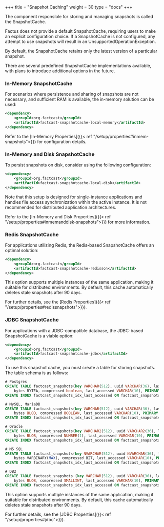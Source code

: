 +++
title = "Snapshot Caching"
weight = 30
type = "docs"
+++

The component responsible for storing and managing snapshots is called the SnapshotCache.

Factus does not provide a default SnapshotCache, requiring users to make an explicit configuration choice. If a
SnapshotCache is not configured, any attempt to use snapshots will result in an UnsupportedOperationException.

By default, the SnapshotCache retains only the latest version of a particular snapshot.

There are several predefined SnapshotCache implementations available, with plans to introduce additional options in the
future.

### In-Memory SnapshotCache

For scenarios where persistence and sharing of snapshots are not necessary, and sufficient RAM is available, the
in-memory solution can be used:

```xml
<dependency>
    <groupId>org.factcast</groupId>
    <artifactId>factcast-snapshotcache-local-memory</artifactId>
</dependency>
```

Refer to the [In-Memory Properties]({{< ref "/setup/properties#inmem-snapshots">}}) for configuration details.

### In-Memory and Disk SnapshotCache

To persist snapshots on disk, consider using the following configuration:

```xml
<dependency>
    <groupId>org.factcast</groupId>
    <artifactId>factcast-snapshotcache-local-disk</artifactId>
</dependency>
```

Note that this setup is designed for single-instance applications and handles file access synchronization within the
active instance. It is not recommended for distributed application architectures.

Refer to the [In-Memory and Disk Properties]({{< ref "/setup/properties#inmemanddisk-snapshots">}}) for more information.

### Redis SnapshotCache

For applications utilizing Redis, the Redis-based SnapshotCache offers an optimal solution:

```xml
<dependency>
    <groupId>org.factcast</groupId>
    <artifactId>factcast-snapshotcache-redisson</artifactId>
</dependency>
```

This option supports multiple instances of the same application, making it suitable for distributed environments. By
default, this cache automatically deletes stale snapshots after 90 days.

For further details, see the [Redis Properties]({{< ref "/setup/properties#redissnapshots">}}).

### JDBC SnapshotCache

For applications with a JDBC-compatible database, the JDBC-based SnapshotCache is a viable option:

```xml
<dependency>
    <groupId>org.factcast</groupId>
    <artifactId>factcast-snapshotcache-jdbc</artifactId>
</dependency>
```

To use this snapshot cache, you must create a table for storing snapshots. The table schema is as follows:

```sql
# Postgres
CREATE TABLE factcast_snapshots(key VARCHAR(512), uuid VARCHAR(36), last_fact_id VARCHAR(36),
    bytes BYTEA, compressed boolean, last_accessed VARCHAR(10), PRIMARY KEY (key, uuid));
CREATE INDEX factcast_snapshots_idx_last_accessed ON factcast_snapshots(last_accessed);

# MySQL, MariaDB
CREATE TABLE factcast_snapshots(key VARCHAR(512), uuid VARCHAR(36), last_fact_id VARCHAR(36),
    bytes BLOB, compressed BOOLEAN, last_accessed VARCHAR(10), PRIMARY KEY (key, uuid));
CREATE INDEX factcast_snapshots_idx_last_accessed ON factcast_snapshots(last_accessed);

# Oracle
CREATE TABLE factcast_snapshots(key VARCHAR2(512), uuid VARCHAR2(36), last_fact_id VARCHAR2(36),
    bytes BLOB, compressed NUMBER(1), last_accessed VARCHAR(10), PRIMARY KEY (key, uuid));
CREATE INDEX factcast_snapshots_idx_last_accessed ON factcast_snapshots(last_accessed);

# MS SQL
CREATE TABLE factcast_snapshots(key NVARCHAR(512), uuid NVARCHAR(36), last_fact_id NVARCHAR(36),
    bytes VARBINARY(MAX), compressed BIT, last_accessed VARCHAR(10), PRIMARY KEY (key, uuid));
CREATE INDEX factcast_snapshots_idx_last_accessed ON factcast_snapshots(last_accessed);

# DB2
CREATE TABLE factcast_snapshots (key VARCHAR(512), uuid VARCHAR(36), last_fact_id VARCHAR(36),
    bytes BLOB, compressed SMALLINT, last_accessed VARCHAR(10), PRIMARY KEY (key, uuid));
CREATE INDEX factcast_snapshots_idx_last_accessed ON factcast_snapshots(last_accessed);
```

This option supports multiple instances of the same application, making it suitable for distributed environments. By
default, this cache automatically deletes stale snapshots after 90 days.

For further details, see the [JDBC Properties]({{< ref "/setup/properties#jdbc">}}).
